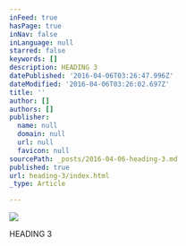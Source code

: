 ```yaml
---
inFeed: true
hasPage: true
inNav: false
inLanguage: null
starred: false
keywords: []
description: HEADING 3
datePublished: '2016-04-06T03:26:47.996Z'
dateModified: '2016-04-06T03:26:02.697Z'
title: ''
author: []
authors: []
publisher:
  name: null
  domain: null
  url: null
  favicon: null
sourcePath: _posts/2016-04-06-heading-3.md
published: true
url: heading-3/index.html
_type: Article

---
```

![](https://the-grid-user-content.s3-us-west-2.amazonaws.com/5278090e-1113-4fde-9df1-b15fbb69877d.jpg)

HEADING 3